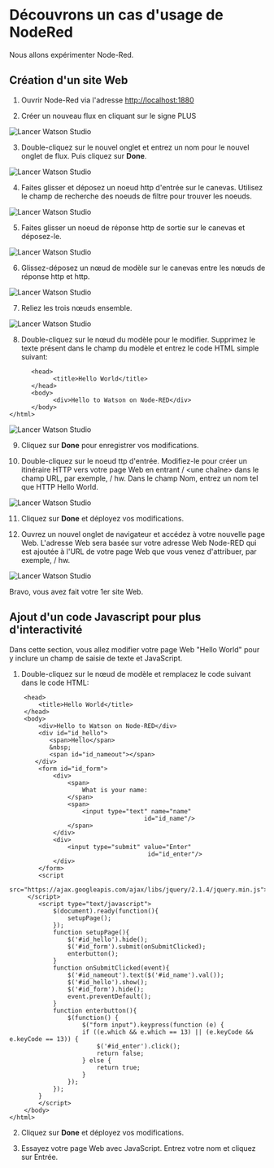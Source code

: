 # Découvrons un cas d'usage de NodeRed

Nous allons expérimenter Node-Red.

## Création d'un site Web

1. Ouvrir Node-Red via l'adresse [http://localhost:1880](http://localhost:1880)

2. Créer un nouveau flux en cliquant sur le signe PLUS

![Lancer Watson Studio](/images/basic_bots_lab2_step1_2.png)

3. Double-cliquez sur le nouvel onglet et entrez un nom pour le nouvel onglet de flux. Puis cliquez sur **Done**.

![Lancer Watson Studio](/images/basic_bots_lab2_step1_3.png)

4. Faites glisser et déposez un noeud http d'entrée sur le canevas. Utilisez le champ de recherche des noeuds de filtre pour trouver les noeuds.

![Lancer Watson Studio](/images/basic_bots_lab2_step1_4.png)

5. Faites glisser un noeud de réponse http de sortie sur le canevas et déposez-le.

![Lancer Watson Studio](/images/basic_bots_lab2_step1_5.png)

6. Glissez-déposez un nœud de modèle sur le canevas entre les nœuds de réponse http et http.

![Lancer Watson Studio](/images/basic_bots_lab2_step1_6.png)

7. Reliez les trois nœuds ensemble.

![Lancer Watson Studio](/images/basic_bots_lab2_step1_7.png)

8. Double-cliquez sur le nœud du modèle pour le modifier. Supprimez le texte présent dans le champ du modèle et entrez le code HTML simple suivant:

```<html>
      <head>
            <title>Hello World</title>
      </head>
      <body>
            <div>Hello to Watson on Node-RED</div>
      </body>
</html>
```
![Lancer Watson Studio](/images/basic_bots_lab2_step1_8.png)

9. Cliquez sur **Done** pour enregistrer vos modifications.

10. Double-cliquez sur le noeud ttp d'entrée. Modifiez-le pour créer un itinéraire HTTP vers votre page Web en entrant / <une chaîne> dans le champ URL, par exemple, / hw. Dans le champ Nom, entrez un nom tel que HTTP Hello World.

![Lancer Watson Studio](/images/basic_bots_lab2_step1_10.png)

11. Cliquez sur **Done** et déployez vos modifications.

12. Ouvrez un nouvel onglet de navigateur et accédez à votre nouvelle page Web. L'adresse Web sera basée sur votre adresse Web Node-RED qui est ajoutée à l'URL de votre page Web que vous venez d'attribuer, par exemple, / hw.

![Lancer Watson Studio](/images/basic_bots_lab2_step1_12b.png)

Bravo, vous avez fait votre 1er site Web.

## Ajout d'un code Javascript pour plus d'interactivité

Dans cette section, vous allez modifier votre page Web "Hello World" pour y inclure un champ de saisie de texte et JavaScript.

1. Double-cliquez sur le nœud de modèle et remplacez le code suivant dans le code HTML:

```<html>
    <head>
        <title>Hello World</title>
    </head>
    <body>
        <div>Hello to Watson on Node-RED</div>
        <div id="id_hello">
           <span>Hello</span>
           &nbsp;
           <span id="id_nameout"></span>
       </div>
        <form id="id_form">
            <div>
                <span>
                    What is your name:  
                </span>
                <span>
                    <input type="text" name="name"        
                                     id="id_name"/>
                </span>
            </div>
            <div>
                <input type="submit" value="Enter"
                                      id="id_enter"/>
            </div>
        </form>  
        <script
           src="https://ajax.googleapis.com/ajax/libs/jquery/2.1.4/jquery.min.js">
     </script>
        <script type="text/javascript">
            $(document).ready(function(){
                setupPage();
            });
            function setupPage(){
                $('#id_hello').hide();
                $('#id_form').submit(onSubmitClicked);
                enterbutton();
            }
            function onSubmitClicked(event){
                $('#id_nameout').text($('#id_name').val());
                $('#id_hello').show();
                $('#id_form').hide();
                event.preventDefault();
            }
            function enterbutton(){
                $(function() {
                    $("form input").keypress(function (e) {
                    if ((e.which && e.which == 13) || (e.keyCode && e.keyCode == 13)) {
                        $('#id_enter').click();
                        return false;
                    } else {
                        return true;
                    }
                });
            });
        }
        </script>       
    </body>
</html>
```

2. Cliquez sur **Done** et déployez vos modifications.

3. Essayez votre page Web avec JavaScript. Entrez votre nom et cliquez sur Entrée.


